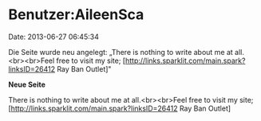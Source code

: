 Benutzer:AileenSca
==================

Date: 2013-06-27 06:45:34

Die Seite wurde neu angelegt: „There is nothing to write about me at
all.\<br\>\<br\>Feel free to visit my site;
\[http://links.sparklit.com/main.spark?linksID=26412 Ray Ban Outlet\]"

**Neue Seite**

<div>

There is nothing to write about me at all.\<br\>\<br\>Feel free to visit
my site; \[http://links.sparklit.com/main.spark?linksID=26412 Ray Ban
Outlet\]

</div>
